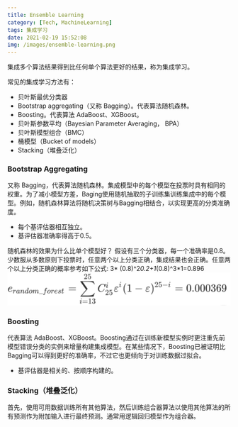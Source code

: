 ```yaml
---
title: Ensemble Learning
category: [Tech, MachineLearning]
tags: 集成学习
date: 2021-02-19 15:52:08
img: /images/ensemble-learning.png
---
```


集成多个算法结果得到比任何单个算法更好的结果，称为集成学习。

<!--more-->

常见的集成学习方法有：

* 贝叶斯最优分类器
* Bootstrap aggregating（又称 Bagging）。代表算法随机森林。
* Boosting。代表算法 AdaBoost、XGBoost。
* 贝叶斯参数平均（Bayesian Parameter Averaging， BPA）
* 贝叶斯模型组合（BMC）
* 桶模型（Bucket of models）
* Stacking（堆叠泛化）

### Bootstrap Aggregating

又称 Bagging，代表算法随机森林。集成模型中的每个模型在投票时具有相同的权重。为了减小模型方差，Baging使用随机抽取的子训练集训练集成中的每个模型。例如，随机森林算法将随机决策树与Bagging相结合，以实现更高的分类准确度。

* 每个基评估器相互独立。
* 基评估器准确率得高于0.5。

随机森林的效果为什么比单个模型好？
假设有三个分类器，每一个准确率是0.8。少数服从多数原则下投票时，任意两个以上分类正确，集成结果也会正确。任意两个以上分类正确的概率参考如下公式: 3* (0.8)^2*0.2+1*(0.8)^3*1=0.896
    ![](/images/error-of-rf.png)

### Boosting

代表算法 AdaBoost、XGBoost。Boosting通过在训练新模型实例时更注重先前模型错误分类的实例来增量构建集成模型。在某些情况下，Boosting已被证明比Bagging可以得到更好的准确率，不过它也更倾向于对训练数据过拟合。

* 基评估器是相关的、按顺序构建的。

### Stacking（堆叠泛化）

首先，使用可用数据训练所有其他算法，然后训练组合器算法以使用其他算法的所有预测作为附加输入进行最终预测。通常用逻辑回归模型作为组合器。
